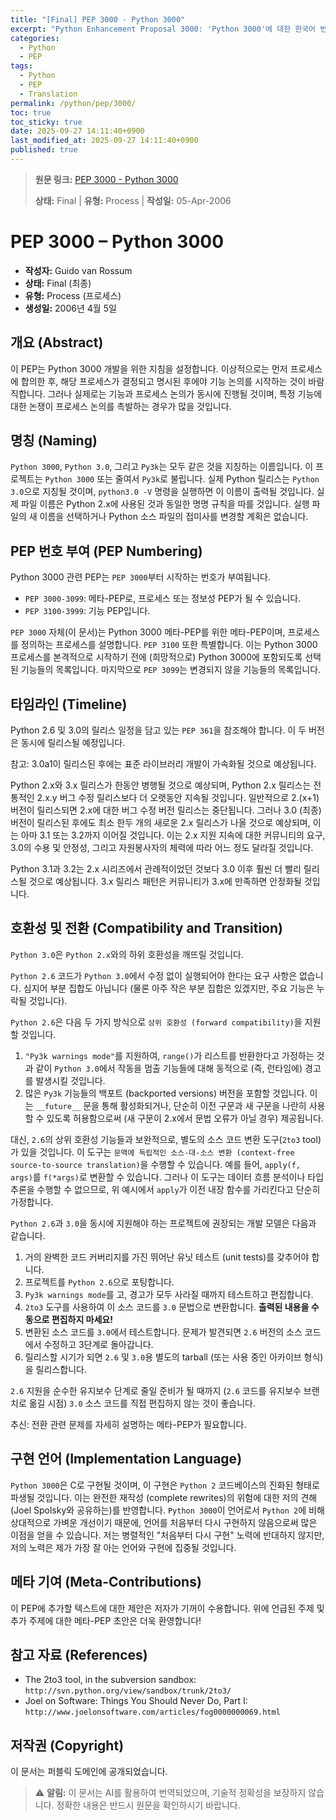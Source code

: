 ```yaml
---
title: "[Final] PEP 3000 - Python 3000"
excerpt: "Python Enhancement Proposal 3000: 'Python 3000'에 대한 한국어 번역입니다."
categories:
  - Python
  - PEP
tags:
  - Python
  - PEP
  - Translation
permalink: /python/pep/3000/
toc: true
toc_sticky: true
date: 2025-09-27 14:11:40+0900
last_modified_at: 2025-09-27 14:11:40+0900
published: true
---
```

> **원문 링크:** [PEP 3000 - Python 3000](https://peps.python.org/pep-3000/)
>
> **상태:** Final | **유형:** Process | **작성일:** 05-Apr-2006


# PEP 3000 – Python 3000

*   **작성자:** Guido van Rossum <guido at python.org>
*   **상태:** Final (최종)
*   **유형:** Process (프로세스)
*   **생성일:** 2006년 4월 5일

## 개요 (Abstract)

이 PEP는 Python 3000 개발을 위한 지침을 설정합니다. 이상적으로는 먼저 프로세스에 합의한 후, 해당 프로세스가 결정되고 명시된 후에야 기능 논의를 시작하는 것이 바람직합니다. 그러나 실제로는 기능과 프로세스 논의가 동시에 진행될 것이며, 특정 기능에 대한 논쟁이 프로세스 논의를 촉발하는 경우가 많을 것입니다.

## 명칭 (Naming)

`Python 3000`, `Python 3.0`, 그리고 `Py3k`는 모두 같은 것을 지칭하는 이름입니다. 이 프로젝트는 `Python 3000` 또는 줄여서 `Py3k`로 불립니다. 실제 Python 릴리스는 `Python 3.0`으로 지칭될 것이며, `python3.0 -V` 명령을 실행하면 이 이름이 출력될 것입니다. 실제 파일 이름은 Python 2.x에 사용된 것과 동일한 명명 규칙을 따를 것입니다. 실행 파일의 새 이름을 선택하거나 Python 소스 파일의 접미사를 변경할 계획은 없습니다.

## PEP 번호 부여 (PEP Numbering)

Python 3000 관련 PEP는 `PEP 3000`부터 시작하는 번호가 부여됩니다.

*   `PEP 3000-3099`: 메타-PEP로, 프로세스 또는 정보성 PEP가 될 수 있습니다.
*   `PEP 3100-3999`: 기능 PEP입니다.

`PEP 3000` 자체(이 문서)는 Python 3000 메타-PEP를 위한 메타-PEP이며, 프로세스를 정의하는 프로세스를 설명합니다. `PEP 3100` 또한 특별합니다. 이는 Python 3000 프로세스를 본격적으로 시작하기 전에 (희망적으로) Python 3000에 포함되도록 선택된 기능들의 목록입니다. 마지막으로 `PEP 3099`는 변경되지 않을 기능들의 목록입니다.

## 타임라인 (Timeline)

Python 2.6 및 3.0의 릴리스 일정을 담고 있는 `PEP 361`을 참조해야 합니다. 이 두 버전은 동시에 릴리스될 예정입니다.

참고: 3.0a1이 릴리스된 후에는 표준 라이브러리 개발이 가속화될 것으로 예상됩니다.

Python 2.x와 3.x 릴리스가 한동안 병행될 것으로 예상되며, Python 2.x 릴리스는 전통적인 2.x.y 버그 수정 릴리스보다 더 오랫동안 지속될 것입니다. 일반적으로 2.(x+1) 버전이 릴리스되면 2.x에 대한 버그 수정 버전 릴리스는 중단됩니다. 그러나 3.0 (최종) 버전이 릴리스된 후에도 최소 한두 개의 새로운 2.x 릴리스가 나올 것으로 예상되며, 이는 아마 3.1 또는 3.2까지 이어질 것입니다. 이는 2.x 지원 지속에 대한 커뮤니티의 요구, 3.0의 수용 및 안정성, 그리고 자원봉사자의 체력에 따라 어느 정도 달라질 것입니다.

Python 3.1과 3.2는 2.x 시리즈에서 관례적이었던 것보다 3.0 이후 훨씬 더 빨리 릴리스될 것으로 예상됩니다. 3.x 릴리스 패턴은 커뮤니티가 3.x에 만족하면 안정화될 것입니다.

## 호환성 및 전환 (Compatibility and Transition)

`Python 3.0`은 `Python 2.x`와의 하위 호환성을 깨뜨릴 것입니다.

`Python 2.6` 코드가 `Python 3.0`에서 수정 없이 실행되어야 한다는 요구 사항은 없습니다. 심지어 부분 집합도 아닙니다 (물론 아주 작은 부분 집합은 있겠지만, 주요 기능은 누락될 것입니다).

`Python 2.6`은 다음 두 가지 방식으로 `상위 호환성 (forward compatibility)`을 지원할 것입니다.

1.  `"Py3k warnings mode"`를 지원하여, `range()`가 리스트를 반환한다고 가정하는 것과 같이 `Python 3.0`에서 작동을 멈출 기능들에 대해 동적으로 (즉, 런타임에) 경고를 발생시킬 것입니다.
2.  많은 `Py3k` 기능들의 백포트 (backported versions) 버전을 포함할 것입니다. 이는 `__future__` 문을 통해 활성화되거나, 단순히 이전 구문과 새 구문을 나란히 사용할 수 있도록 허용함으로써 (새 구문이 2.x에서 문법 오류가 아닐 경우) 제공됩니다.

대신, `2.6`의 상위 호환성 기능들과 보완적으로, 별도의 소스 코드 변환 도구(`2to3` tool)가 있을 것입니다. 이 도구는 `문맥에 독립적인 소스-대-소스 변환 (context-free source-to-source translation)`을 수행할 수 있습니다. 예를 들어, `apply(f, args)`를 `f(*args)`로 변환할 수 있습니다. 그러나 이 도구는 데이터 흐름 분석이나 타입 추론을 수행할 수 없으므로, 위 예시에서 `apply`가 이전 내장 함수를 가리킨다고 단순히 가정합니다.

`Python 2.6`과 `3.0`을 동시에 지원해야 하는 프로젝트에 권장되는 개발 모델은 다음과 같습니다.

1.  거의 완벽한 코드 커버리지를 가진 뛰어난 유닛 테스트 (unit tests)를 갖추어야 합니다.
2.  프로젝트를 `Python 2.6`으로 포팅합니다.
3.  `Py3k warnings mode`를   고, 경고가 모두 사라질 때까지 테스트하고 편집합니다.
4.  `2to3` 도구를 사용하여 이 소스 코드를 `3.0` 문법으로 변환합니다. **출력된 내용을 수동으로 편집하지 마세요!**
5.  변환된 소스 코드를 `3.0`에서 테스트합니다. 문제가 발견되면 `2.6` 버전의 소스 코드에서 수정하고 3단계로 돌아갑니다.
6.  릴리스할 시기가 되면 `2.6` 및 `3.0`용 별도의 tarball (또는 사용 중인 아카이브 형식)을 릴리스합니다.

`2.6` 지원을 순수한 유지보수 단계로 줄일 준비가 될 때까지 (`2.6` 코드를 유지보수 브랜치로 옮길 시점) `3.0` 소스 코드를 직접 편집하지 않는 것이 좋습니다.

추신: 전환 관련 문제를 자세히 설명하는 메타-PEP가 필요합니다.

## 구현 언어 (Implementation Language)

`Python 3000`은 C로 구현될 것이며, 이 구현은 `Python 2` 코드베이스의 진화된 형태로 파생될 것입니다. 이는 완전한 재작성 (complete rewrites)의 위험에 대한 저의 견해 (Joel Spolsky와 공유하는)를 반영합니다. `Python 3000`이 언어로서 `Python 2`에 비해 상대적으로 가벼운 개선이기 때문에, 언어를 처음부터 다시 구현하지 않음으로써 많은 이점을 얻을 수 있습니다. 저는 병렬적인 "처음부터 다시 구현" 노력에 반대하지 않지만, 저의 노력은 제가 가장 잘 아는 언어와 구현에 집중될 것입니다.

## 메타 기여 (Meta-Contributions)

이 PEP에 추가할 텍스트에 대한 제안은 저자가 기꺼이 수용합니다. 위에 언급된 주제 및 추가 주제에 대한 메타-PEP 초안은 더욱 환영합니다!

## 참고 자료 (References)

*   The 2to3 tool, in the subversion sandbox: `http://svn.python.org/view/sandbox/trunk/2to3/`
*   Joel on Software: Things You Should Never Do, Part I: `http://www.joelonsoftware.com/articles/fog0000000069.html`

## 저작권 (Copyright)

이 문서는 퍼블릭 도메인에 공개되었습니다.

> ⚠️ **알림:** 이 문서는 AI를 활용하여 번역되었으며, 기술적 정확성을 보장하지 않습니다. 정확한 내용은 반드시 원문을 확인하시기 바랍니다.